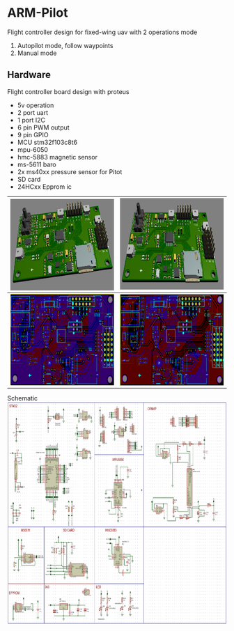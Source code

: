 # ARM-Pilot
Flight controller design for fixed-wing uav with 2 operations mode
1. Autopilot mode, follow waypoints
2. Manual mode
## Hardware
Flight controller board design with proteus
- 5v operation
- 2 port uart
- 1 port I2C
- 6 pin PWM output
- 9 pin GPIO
- MCU stm32f103c8t6
- mpu-6050
- hmc-5883 magnetic sensor
- ms-5611  baro
- 2x ms40xx pressure sensor for Pitot
- SD card 
- 24HCxx Epprom ic

|  <img align="left" src="./image/pcb1.png" alt="img-name" width="350" height="210">              | <img  src="./image/pcb2.png" alt="img-name" width="350" height="210">               |
| ---------------------- | ---------------------- |
| <img  src="./image/layout-pcb1.png" alt="img-name" width="350" height="210"> | <img align="left" src="./image/layout-pcb.png" alt="img-name" width="350" height="210">|

Schematic
<img align="left" src="./image/schematic.png" alt="img-name" width="800" height="510">


